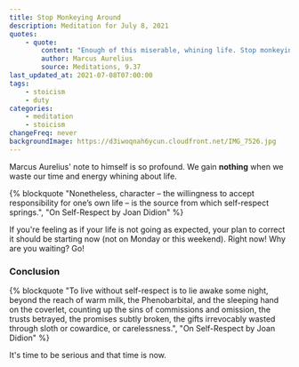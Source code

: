 ```yaml
---
title: Stop Monkeying Around
description: Meditation for July 8, 2021
quotes:
    - quote:
        content: "Enough of this miserable, whining life. Stop monkeying around! Why are you troubled? What's new here? What's so confounding? The one responsible? Take a good look. Or just the matter itself? Then look at that. There's nothing else to look at. And as far as the gods go, by now you could try being more straightforward and kind. It's the same, whether you've examined these things for a hundred years, or only three."
        author: Marcus Aurelius
        source: Meditations, 9.37
last_updated_at: 2021-07-08T07:00:00
tags:
    - stoicism
    - duty
categories:
    - meditation
    - stoicism
changeFreq: never
backgroundImage: https://d3iwoqnah6ycun.cloudfront.net/IMG_7526.jpg
---
```


Marcus Aurelius' note to himself is so profound. We gain **nothing** when we waste our time and energy whining about 
life.

{% blockquote "Nonetheless, character – the willingness to accept responsibility for one’s own life – is the source from which 
self-respect springs.", "On Self-Respect by Joan Didion" %}

If you're feeling as if your life is not going as expected, your plan to correct it should be starting now (not on 
Monday or this weekend). Right now! Why are you waiting? Go! 

### Conclusion

{% blockquote "To live without self-respect is to lie awake some night, beyond the reach of warm milk, the Phenobarbital, 
and the sleeping hand on the coverlet, counting up the sins of commissions and omission, the trusts betrayed, the 
promises subtly broken, the gifts irrevocably wasted through sloth or cowardice, or carelessness.", "On Self-Respect by Joan Didion" %}

It's time to be serious and that time is now.
